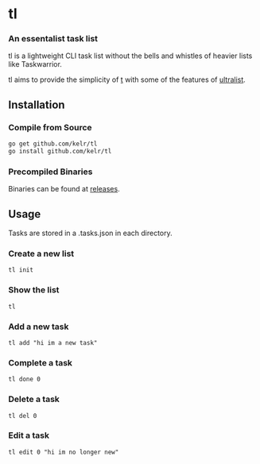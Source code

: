 # tl

### An essentalist task list

tl is a lightweight CLI task list without the bells and whistles of heavier lists like Taskwarrior.

tl aims to provide the simplicity of [t][tlink] with some of the features of [ultralist][ultralink]. 

[tlink]: https://github.com/sjl/t
[ultralink]: https://github.com/ultralist/ultralist

## Installation

### Compile from Source
```bash
go get github.com/kelr/tl
go install github.com/kelr/tl
```

### Precompiled Binaries
Binaries can be found at [releases][rel].

[rel]: https://github.com/kelr/tl/releases

## Usage
Tasks are stored in a .tasks.json in each directory.

### Create a new list
```tl init```

### Show the list
```tl```

### Add a new task
```tl add "hi im a new task"```

### Complete a task
```tl done 0```

### Delete a task
```tl del 0```

### Edit a task
```tl edit 0 "hi im no longer new"```
